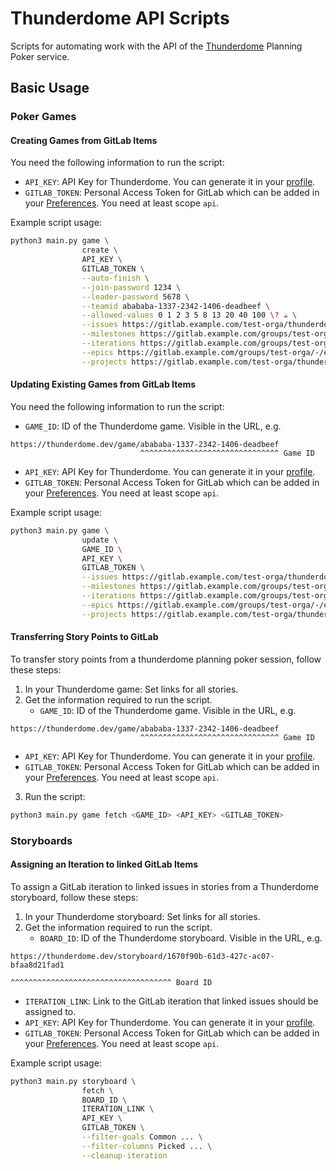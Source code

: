# Thunderdome API Scripts

Scripts for automating work with the API of the [Thunderdome](https://github.com/StevenWeathers/thunderdome-planning-poker) Planning Poker service.

## Basic Usage

### Poker Games

#### Creating Games from GitLab Items

You need the following information to run the script:

- `API_KEY`: API Key for Thunderdome. You can generate it in your [profile](https://thunderdome.dev/profile).
- `GITLAB_TOKEN`: Personal Access Token for GitLab which can be added in your [Preferences](https://gitlab.com/-/user_settings/personal_access_tokens). You need at least scope `api`.

Example script usage:

```bash
python3 main.py game \
                create \
                API_KEY \
                GITLAB_TOKEN \
                --auto-finish \
                --join-password 1234 \
                --leader-password 5678 \
                --teamid abababa-1337-2342-1406-deadbeef \
                --allowed-values 0 1 2 3 5 8 13 20 40 100 \? ☕️ \
                --issues https://gitlab.example.com/test-orga/thunderdome/-/issues/1 ... \
                --milestones https://gitlab.example.com/groups/test-orga/-/milestones/1 ... \
                --iterations https://gitlab.example.com/groups/test-orga/-/cadences/12345/iterations/12345 ... \
                --epics https://gitlab.example.com/groups/test-orga/-/epics/1 ... \
                --projects https://gitlab.example.com/test-orga/thunderdome ...
```

#### Updating Existing Games from GitLab Items

You need the following information to run the script:

- `GAME_ID`: ID of the Thunderdome game. Visible in the URL, e.g.

```
https://thunderdome.dev/game/abababa-1337-2342-1406-deadbeef
                             ^^^^^^^^^^^^^^^^^^^^^^^^^^^^^^^ Game ID
```

- `API_KEY`: API Key for Thunderdome. You can generate it in your [profile](https://thunderdome.dev/profile).
- `GITLAB_TOKEN`: Personal Access Token for GitLab which can be added in your [Preferences](https://gitlab.com/-/user_settings/personal_access_tokens). You need at least scope `api`.

Example script usage:

```bash
python3 main.py game \
                update \
                GAME_ID \
                API_KEY \
                GITLAB_TOKEN \
                --issues https://gitlab.example.com/test-orga/thunderdome/-/issues/1 ... \
                --milestones https://gitlab.example.com/groups/test-orga/-/milestones/1 ... \
                --iterations https://gitlab.example.com/groups/test-orga/-/cadences/12345/iterations/12345 ... \
                --epics https://gitlab.example.com/groups/test-orga/-/epics/1 ... \
                --projects https://gitlab.example.com/test-orga/thunderdome ...
```

#### Transferring Story Points to GitLab

To transfer story points from a thunderdome planning poker session, follow these steps:

1. In your Thunderdome game: Set links for all stories.
2. Get the information required to run the script.
   - `GAME_ID`: ID of the Thunderdome game. Visible in the URL, e.g.

```
https://thunderdome.dev/game/abababa-1337-2342-1406-deadbeef
                             ^^^^^^^^^^^^^^^^^^^^^^^^^^^^^^^ Game ID
```

   - `API_KEY`: API Key for Thunderdome. You can generate it in your [profile](https://thunderdome.dev/profile).
   - `GITLAB_TOKEN`: Personal Access Token for GitLab which can be added in your [Preferences](https://gitlab.com/-/user_settings/personal_access_tokens). You need at least scope `api`.
3. Run the script:

```bash
python3 main.py game fetch <GAME_ID> <API_KEY> <GITLAB_TOKEN>
```

### Storyboards

#### Assigning an Iteration to linked GitLab Items

To assign a GitLab iteration to linked issues in stories from a Thunderdome storyboard, follow these steps:

1. In your Thunderdome storyboard: Set links for all stories.
2. Get the information required to run the script.
   - `BOARD_ID`: ID of the Thunderdome storyboard. Visible in the URL, e.g.

```
https://thunderdome.dev/storyboard/1670f90b-61d3-427c-ac07-bfaa8d21fad1
                                   ^^^^^^^^^^^^^^^^^^^^^^^^^^^^^^^^^^^^ Board ID
```

   - `ITERATION_LINK`: Link to the GitLab iteration that linked issues should be assigned to.
   - `API_KEY`: API Key for Thunderdome. You can generate it in your [profile](https://thunderdome.dev/profile).
   - `GITLAB_TOKEN`: Personal Access Token for GitLab which can be added in your [Preferences](https://gitlab.com/-/user_settings/personal_access_tokens). You need at least scope `api`.

Example script usage:

```bash
python3 main.py storyboard \
                fetch \
                BOARD_ID \
                ITERATION_LINK \
                API_KEY \
                GITLAB_TOKEN \
                --filter-goals Common ... \
                --filter-columns Picked ... \
                --cleanup-iteration
```
